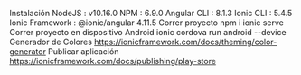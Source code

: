 Instalación
    NodeJS                        : v10.16.0
    NPM                           : 6.9.0
    Angular CLI                   : 8.1.3
    Ionic CLI                     : 5.4.5
    Ionic Framework               : @ionic/angular 4.11.5
Correr proyecto
npm i
ionic serve
Correr proyecto en dispositivo
Android
ionic cordova run android --device
Generador de Colores
https://ionicframework.com/docs/theming/color-generator
Publicar aplicación
https://ionicframework.com/docs/publishing/play-store